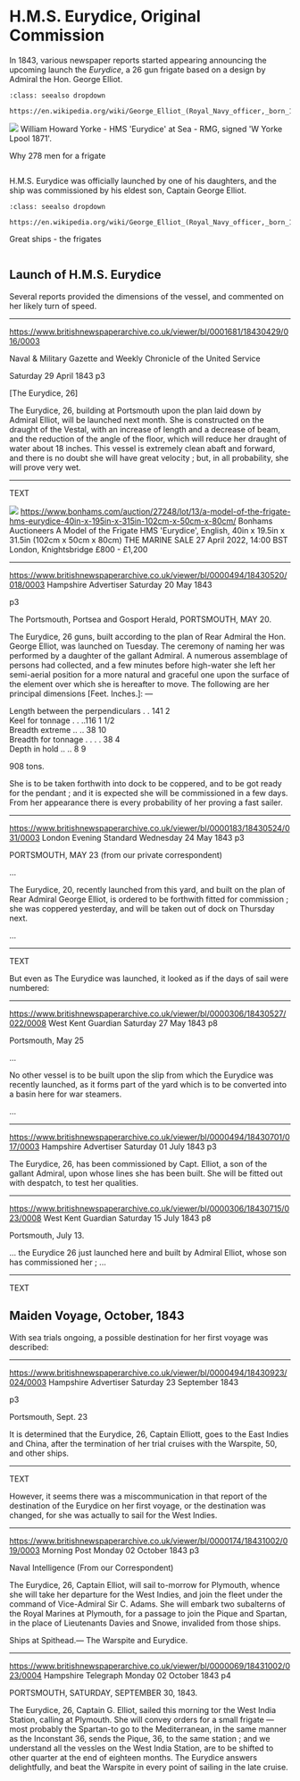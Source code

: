 # H.M.S. Eurydice, Original Commission

In 1843, various newspaper reports started appearing announcing the upcoming launch the *Eurydice*, a 26 gun frigate based on a design by Admiral the Hon. George Elliot.

```{admonition} Admiral the Hon. George Elliot
:class: seealso dropdown

https://en.wikipedia.org/wiki/George_Elliot_(Royal_Navy_officer,_born_1784)
```

![](../images/William_Howard_Yorke_-_HMS_Eurydice_at_Sea_-_RMG_BHC3331.jpg)
William Howard Yorke - HMS 'Eurydice' at Sea - RMG, signed 'W Yorke Lpool 1871'.

Why 278 men for a frigate
```{youtube} Ynd85xJ7PYU
```

H.M.S. Eurydice was officially launched by one of his daughters, and the ship was commissioned by his eldest son, Captain George Elliot.

```{admonition} Captain George Elliot
:class: seealso dropdown

https://en.wikipedia.org/wiki/George_Elliot_(Royal_Navy_officer,_born_1813)
```

Great ships - the frigates
```{youtube} uSbTt58nodk
```

## Launch of H.M.S. Eurydice

Several reports provided the dimensions of the vessel, and commented on her likely turn of speed.

---

https://www.britishnewspaperarchive.co.uk/viewer/bl/0001681/18430429/016/0003

Naval & Military Gazette and Weekly Chronicle of the United Service

Saturday 29 April 1843
p3

[The Eurydice, 26]

The Eurydice, 26, building at Portsmouth upon the plan laid down by Admiral Elliot, will be launched next month. She is constructed on the draught of the Vestal, with an increase of length and a decrease of beam, and the reduction of the angle of the floor, which will reduce her draught of water about 18 inches. This vessel is extremely clean abaft and forward, and there is no doubt she will have great velocity ; but, in all probability, she will prove very wet.

---
TEXT

![](../images/eurydice-model-bonhams.jpeg)
https://www.bonhams.com/auction/27248/lot/13/a-model-of-the-frigate-hms-eurydice-40in-x-195in-x-315in-102cm-x-50cm-x-80cm/
Bonhams Auctioneers
A Model of the Frigate HMS 'Eurydice', English,
40in x 19.5in x 31.5in (102cm x 50cm x 80cm)
THE MARINE SALE
27 April 2022, 14:00 BST
London, Knightsbridge
£800 - £1,200

---
https://www.britishnewspaperarchive.co.uk/viewer/bl/0000494/18430520/018/0003
Hampshire Advertiser
Saturday 20 May 1843

p3

The Portsmouth, Portsea and Gosport Herald, PORTSMOUTH, MAY 20.

The Eurydice, 26 guns, built according to the plan of Rear Admiral the Hon. George Elliot, was launched on Tuesday. The ceremony of naming her was performed by a daughter of the gallant Admiral. A numerous assemblage of persons had collected, and a few minutes before high-water she left her semi-aerial position for a more natural and graceful one upon the surface of the element over which she is hereafter to move. The following are her principal dimensions  [Feet. Inches.]: —

Length between the perpendiculars . . 141 2  
Keel for tonnage . . ..116 1 1/2  
Breadth extreme .. .. 38 10  
Breadth for tonnage . . . . 38 4  
Depth in hold .. .. 8 9  

908 tons.

She is to be taken forthwith into dock to be coppered, and to be got ready for the pendant ; and it is expected she will be commissioned in a few days. From her appearance there is every probability of her proving a fast sailer.

---
https://www.britishnewspaperarchive.co.uk/viewer/bl/0000183/18430524/031/0003
London Evening Standard
Wednesday 24 May 1843
p3

PORTSMOUTH, MAY 23 (from our private correspondent)

...

The Eurydice, 20, recently launched from this yard, and built on the plan of Rear Admiral George Elliot, is ordered to be forthwith fitted for commission ; she was coppered yesterday, and will be taken out of dock on Thursday next.

...

---
TEXT

But even as The Eurydice was launched, it looked as if the days of sail were numbered:

---
https://www.britishnewspaperarchive.co.uk/viewer/bl/0000306/18430527/022/0008
West Kent Guardian
Saturday 27 May 1843
p8

Portsmouth, May 25

...

No other vessel is to be built upon the slip from which the Eurydice was recently launched, as it forms part of the yard which is to be converted into a basin here for war steamers.

...

---
https://www.britishnewspaperarchive.co.uk/viewer/bl/0000494/18430701/017/0003
Hampshire Advertiser
Saturday 01 July 1843
p3

The Eurydice, 26, has been commissioned by Capt. Elliot, a son of the gallant Admiral, upon whose lines she has been built. She will be fitted out with despatch, to test her qualities.

---
https://www.britishnewspaperarchive.co.uk/viewer/bl/0000306/18430715/023/0008
West Kent Guardian
Saturday 15 July 1843
p8

Portsmouth, July 13.

... the Eurydice 26 just launched here and built by Admiral Elliot, whose son has commissioned her ; ...


---
TEXT
## Maiden Voyage, October, 1843

With sea trials ongoing, a possible destination for her first voyage was described:

---
https://www.britishnewspaperarchive.co.uk/viewer/bl/0000494/18430923/024/0003
Hampshire Advertiser
Saturday 23 September 1843

p3

Portsmouth, Sept. 23

It is determined that the Eurydice, 26, Captain Elliott, goes to the East Indies and China, after the termination of her trial cruises with the Warspite, 50, and other ships.

---
TEXT

However, it seems there was a miscommunication in that report of the destination of the Eurydice on her first voyage, or the destination was changed, for she was actually to sail for the West Indies.

---

https://www.britishnewspaperarchive.co.uk/viewer/bl/0000174/18431002/019/0003
Morning Post
Monday 02 October 1843
p3

Naval Intelligence (From our Correspondent)

The Eurydice, 26, Captain Elliot, will sail to-morrow for Plymouth, whence she will take her departure for the West Indies, and join the fleet under the command of Vice-Admiral Sir C. Adams. She will embark two subalterns of the Royal Marines at Plymouth, for a passage to join the Pique and Spartan, in the place of Lieutenants Davies and Snowe, invalided from those ships.

Ships at Spithead.— The Warspite and Eurydice.

---

https://www.britishnewspaperarchive.co.uk/viewer/bl/0000069/18431002/023/0004
Hampshire Telegraph
Monday 02 October 1843
p4

PORTSMOUTH, SATURDAY, SEPTEMBER 30, 1843.

The Eurydice, 26, Captain G. Elliot, sailed this morning tor the West India Station, calling at Plymouth. She will convey orders for a small frigate — most probably the Spartan-to go to the Mediterranean, in the same manner as the Inconstant 36, sends the Pique, 36, to the same station ; and we understand all the vessles on the West India Station, are to be shifted to other quarter at the end of eighteen months. The Eurydice answers delightfully, and beat the Warspite in every point of sailing in the late cruise.
